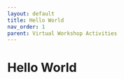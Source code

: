```yaml
---
layout: default
title: Hello World
nav_order: 1
parent: Virtual Workshop Activities
---
```


# Hello World
